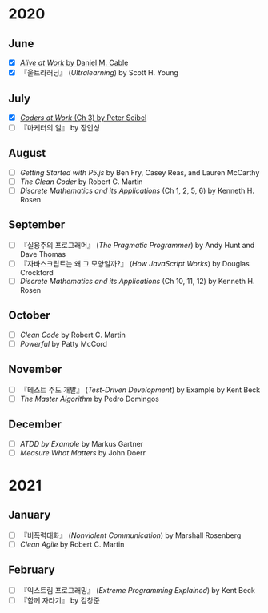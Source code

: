 # 2020
## June
- [x] [*Alive at Work* by Daniel M. Cable](https://github.com/smilee/read/blob/master/2020/alive-at-work.md)
- [x] 『울트라러닝』 (*Ultralearning*) by Scott H. Young 

## July
- [x] [*Coders at Work* (Ch 3) by Peter Seibel](https://github.com/smilee/read/blob/master/2020/coders-at-work.md)
- [ ] 『마케터의 일』 by 장인성

## August
- [ ] *Getting Started with P5.js* by Ben Fry, Casey Reas, and Lauren McCarthy
- [ ] *The Clean Coder* by Robert C. Martin
- [ ] *Discrete Mathematics and its Applications* (Ch 1, 2, 5, 6) by Kenneth H. Rosen

## September
- [ ] 『실용주의 프로그래머』 (*The Pragmatic Programmer*) by Andy Hunt and Dave Thomas
- [ ] 『자바스크립트는 왜 그 모양일까?』 (*How JavaScript Works*) by Douglas Crockford
- [ ] *Discrete Mathematics and its Applications* (Ch 10, 11, 12) by Kenneth H. Rosen

## October
- [ ] *Clean Code* by Robert C. Martin
- [ ] *Powerful* by Patty McCord

## November
- [ ] 『테스트 주도 개발』 (*Test-Driven Development*) by Example by Kent Beck
- [ ] *The Master Algorithm* by Pedro Domingos

## December
- [ ] *ATDD by Example* by Markus Gartner
- [ ] *Measure What Matters* by John Doerr

# 2021
## January
- [ ] 『비폭력대화』 (*Nonviolent Communication*) by Marshall Rosenberg
- [ ] *Clean Agile* by Robert C. Martin

## February
- [ ] 『익스트림 프로그래밍』 (*Extreme Programming Explained*) by Kent Beck
- [ ] 『함께 자라기』 by 김창준
